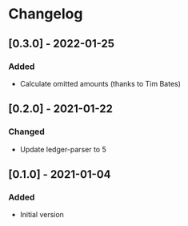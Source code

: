 # Changelog

## [0.3.0] - 2022-01-25

### Added

- Calculate omitted amounts (thanks to Tim Bates)

## [0.2.0] - 2021-01-22

### Changed

- Update ledger-parser to 5 

## [0.1.0] - 2021-01-04

### Added

- Initial version
